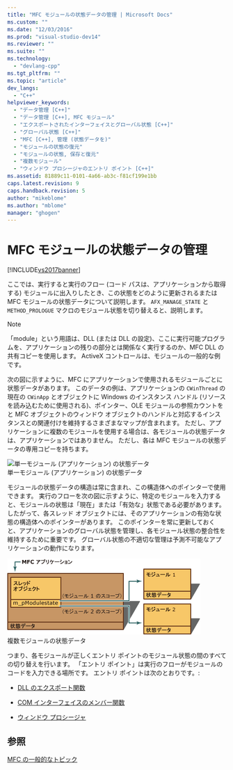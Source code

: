 ```yaml
---
title: "MFC モジュールの状態データの管理 | Microsoft Docs"
ms.custom: ""
ms.date: "12/03/2016"
ms.prod: "visual-studio-dev14"
ms.reviewer: ""
ms.suite: ""
ms.technology: 
  - "devlang-cpp"
ms.tgt_pltfrm: ""
ms.topic: "article"
dev_langs: 
  - "C++"
helpviewer_keywords: 
  - "データ管理 [C++]"
  - "データ管理 [C++], MFC モジュール"
  - "エクスポートされたインターフェイスとグローバル状態 [C++]"
  - "グローバル状態 [C++]"
  - "MFC [C++], 管理 (状態データを)"
  - "モジュールの状態の復元"
  - "モジュールの状態, 保存と復元"
  - "複数モジュール"
  - "ウィンドウ プロシージャのエントリ ポイント [C++]"
ms.assetid: 81889c11-0101-4a66-ab3c-f81cf199e1bb
caps.latest.revision: 9
caps.handback.revision: 5
author: "mikeblome"
ms.author: "mblome"
manager: "ghogen"
---
```

# MFC モジュールの状態データの管理
[!INCLUDE[vs2017banner](../assembler/inline/includes/vs2017banner.md)]

ここでは、実行すると実行のフロー \(コード パスは、アプリケーションから取得する\) モジュールに出入りしたとき、この状態をどのように更新されるまたは MFC モジュールの状態データについて説明します。  `AFX_MANAGE_STATE` と `METHOD_PROLOGUE` マクロのモジュール状態を切り替えると、説明します。  
  
> [!NOTE]
>  「module」という用語は、DLL \(または DLL の設定\)、ここに実行可能プログラムを、アプリケーションの残りの部分とは関係なく実行するのか、MFC DLL の共有コピーを使用します。  ActiveX コントロールは、モジュールの一般的な例です。  
  
 次の図に示すように、MFC にアプリケーションで使用されるモジュールごとに状態データがあります。  このデータの例は、アプリケーションの `CWinThread` の現在の `CWinApp` とオブジェクトに Windows のインスタンス ハンドル \(リソースを読み込むために使用される\)、ポインター、OLE モジュールの参照カウントをと MFC オブジェクトのウィンドウ オブジェクトのハンドルと対応するインスタンスとの関連付けを維持するさまざまなマップが含まれます。  ただし、アプリケーションに複数のモジュールを使用する場合は、各モジュールの状態データは、アプリケーションではありません。  ただし、各は MFC モジュールの状態データの専用コピーを持ちます。  
  
 ![単一モジュール &#40;アプリケーション&#41; の状態データ](../Image/vc387N1.gif "vc387N1")  
単一モジュール \(アプリケーション\) の状態データ  
  
 モジュールの状態データの構造は常に含まれ、この構造体へのポインターで使用できます。  実行のフローを次の図に示すように、特定のモジュールを入力すると、モジュールの状態は「現在」または「有効な」状態である必要があります。  したがって、各スレッド オブジェクトには、そのアプリケーションの有効な状態の構造体へのポインターがあります。  このポインターを常に更新しておくと、アプリケーションのグローバル状態を管理し、各モジュール状態の整合性を維持するために重要です。  グローバル状態の不適切な管理は予測不可能なアプリケーションの動作になります。  
  
 ![複数モジュールの状態データ](../mfc/media/vc387n2.gif "vc387N2")  
複数モジュールの状態データ  
  
 つまり、各モジュールが正しくエントリ ポイントのモジュール状態の間のすべての切り替えを行います。  「エントリ ポイント」は実行のフローがモジュールのコードを入力できる場所です。  エントリ ポイントは次のとおりです。:  
  
-   [DLL のエクスポート関数](../mfc/exported-dll-function-entry-points.md)  
  
-   [COM インターフェイスのメンバー関数](../mfc/com-interface-entry-points.md)  
  
-   [ウィンドウ プロシージャ](../Topic/Window%20Procedure%20Entry%20Points.md)  
  
## 参照  
 [MFC の一般的なトピック](../mfc/general-mfc-topics.md)